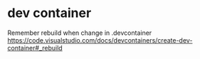 # dev container

Remember rebuild when change in .devcontainer
<https://code.visualstudio.com/docs/devcontainers/create-dev-container#_rebuild>
